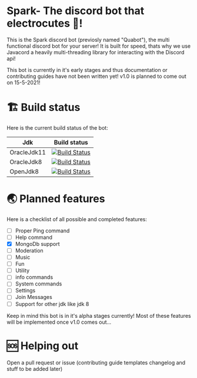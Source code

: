 # Spark- The discord bot that electrocutes 🎇!

This is the Spark discord bot (previosly named "Quabot"), the multi functional discord bot for your server!
It is built for speed, thats why we use Javacord a heavily multi-threading library for interacting with the Discord api!

This bot is currently in it's early stages and thus documentation or contributing guides have not been written yet! v1.0 is planned to come out on
15-5-2021!

# 🏗 Build status

Here is the current build status of the bot:

| Jdk | Build status
| --------------- | --------------- |
| OracleJdk11 | [![Build Status](https://travis-ci.com/DisBots-Studios-Inc/Spark.svg?branch=main)](https://travis-ci.com/DisBots-Studios-Inc/Spark)
| OracleJdk8 | [![Build Status](https://travis-ci.com/DisBots-Studios-Inc/Spark.svg?branch=main)](https://travis-ci.com/DisBots-Studios-Inc/Spark)
| OpenJdk8 | [![Build Status](https://travis-ci.com/DisBots-Studios-Inc/Spark.svg?branch=main)](https://travis-ci.com/DisBots-Studios-Inc/Spark)


# 🌏 Planned features

Here is a checklist of all possible and completed features:

- [ ] Proper Ping command
- [ ] Help command
- [x] MongoDb support
- [ ] Moderation
- [ ] Music
- [ ] Fun
- [ ] Utility
- [ ] info commands
- [ ] System commands
- [ ] Settings
- [ ] Join Messages
- [ ] Support for other jdk like jdk 8

Keep in mind this bot is in it's alpha stages currently! Most of these features will be implemented once v1.0 comes out...

# 🆘 Helping out
Open a pull request or issue (contributing guide templates changelog and stuff to be added later)
